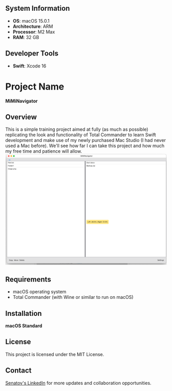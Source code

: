 ## System Information

- **OS**: macOS 15.0.1
- **Architecture**: ARM
- **Processor**: M2 Max
- **RAM**: 32 GB

## Developer Tools
- **Swift**: Xcode 16

# Project Name
**MiMiNavigator**

## Overview
This is a simple training project aimed at fully (as much as possible) replicating the look and functionality of Total Commander to learn Swift development and make use of my newly purchased Mac Studio (I had never used a Mac before). We'll see how far I can take this project and how much my free time and patience will allow.
![Current Stage](/docs/Screenshot2024-10-22.png?raw=true "current")

## Requirements
- macOS operating system
- Total Commander (with Wine or similar to run on macOS)

## Installation

**macOS Standard**

## License

This project is licensed under the MIT License.

## Contact

[Senatov's LinkedIn](https://www.linkedin.com/in/your-linkedin-profile) for more updates and collaboration opportunities.
